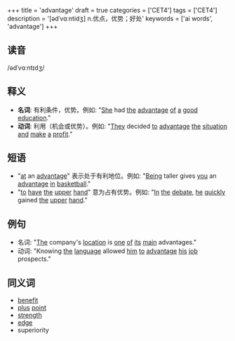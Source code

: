 +++
title = 'advantage'
draft = true
categories = ['CET4']
tags = ['CET4']
description = '[ədˈvɑːntidʒ] n.优点，优势；好处'
keywords = ['ai words', 'advantage']
+++

## 读音
/ədˈvɑːntɪdʒ/

## 释义
- **名词**: 有利条件，优势。例如: "[She](/post/she/) had [the](/post/the/) [advantage](/post/advantage/) [of](/post/of/) [a](/post/a/) [good](/post/good/) [education](/post/education/)."
- **动词**: 利用（机会或优势）。例如: "[They](/post/they/) decided [to](/post/to/) [advantage](/post/advantage/) [the](/post/the/) [situation](/post/situation/) [and](/post/and/) [make](/post/make/) [a](/post/a/) [profit](/post/profit/)."

## 短语
- "[at](/post/at/) an [advantage](/post/advantage/)" 表示处于有利地位。例如: "[Being](/post/being/) taller gives [you](/post/you/) an [advantage](/post/advantage/) [in](/post/in/) [basketball](/post/basketball/)."
- "[to](/post/to/) [have](/post/have/) [the](/post/the/) [upper](/post/upper/) [hand](/post/hand/)" 意为占有优势。例如: "[In](/post/in/) [the](/post/the/) [debate](/post/debate/), [he](/post/he/) [quickly](/post/quickly/) gained [the](/post/the/) [upper](/post/upper/) [hand](/post/hand/)."

## 例句
- 名词: "[The](/post/the/) company's [location](/post/location/) is [one](/post/one/) [of](/post/of/) [its](/post/its/) [main](/post/main/) advantages."
- 动词: "Knowing [the](/post/the/) [language](/post/language/) allowed [him](/post/him/) [to](/post/to/) [advantage](/post/advantage/) [his](/post/his/) [job](/post/job/) prospects."

## 同义词
- [benefit](/post/benefit/)
- [plus](/post/plus/) [point](/post/point/)
- [strength](/post/strength/)
- [edge](/post/edge/)
- superiority
